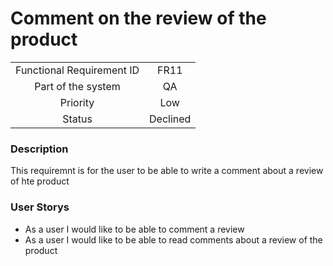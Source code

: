 # Comment on the review of the product

|                           |          |
| :-----------------------: | :------: |
| Functional Requirement ID |   FR11   |
|    Part of the system     |    QA    |
|         Priority          |   Low    |
|          Status           | Declined |

### Description

This requiremnt is for the user to be able to write a comment about a review of hte product

### User Storys

* As a user I would like to be able to comment a review
* As a user I would like to be able to read comments about a review of the product
